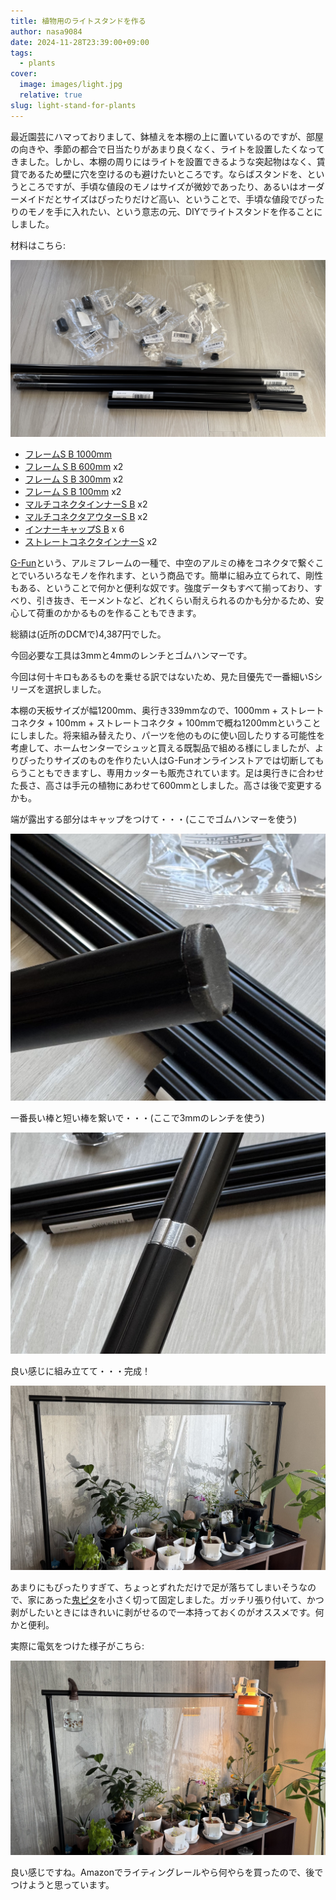 ```yaml
---
title: 植物用のライトスタンドを作る
author: nasa9084
date: 2024-11-28T23:39:00+09:00
tags:
  - plants
cover:
  image: images/light.jpg
  relative: true
slug: light-stand-for-plants
---
```


最近園芸にハマっておりまして、鉢植えを本棚の上に置いているのですが、部屋の向きや、季節の都合で日当たりがあまり良くなく、ライトを設置したくなってきました。しかし、本棚の周りにはライトを設置できるような突起物はなく、賃貸であるため壁に穴を空けるのも避けたいところです。ならばスタンドを、というところですが、手頃な値段のモノはサイズが微妙であったり、あるいはオーダーメイドだとサイズはぴったりだけど高い、ということで、手頃な値段でぴったりのモノを手に入れたい、という意志の元、DIYでライトスタンドを作ることにしました。

材料はこちら:

![ライトスタンドの材料](images/material.jpg)

* [フレームS B 1000mm](https://g-fun.jp/products/detail.php?item=SGF-0199)
* [フレーム S B 600mm](https://g-fun.jp/products/detail.php?item=SGF-0200) x2
* [フレーム S B 300mm](https://g-fun.jp/products/detail.php?item=SGF-0202) x2
* [フレーム S B 100mm](https://g-fun.jp/products/detail.php?item=SGF-0203) x2
* [マルチコネクタインナーS B](https://g-fun.jp/products/detail.php?item=SGF-0263) x2
* [マルチコネクタアウターS B](https://g-fun.jp/products/detail.php?item=SGF-0264) x2
* [インナーキャップS B](https://g-fun.jp/products/detail.php?item=SGF-0216) x 6
* [ストレートコネクタインナーS](https://g-fun.jp/products/detail.php?item=SGF-0163) x2

[G-Fun](https://g-fun.jp/)という、アルミフレームの一種で、中空のアルミの棒をコネクタで繋ぐことでいろいろなモノを作れます、という商品です。簡単に組み立てられて、剛性もある、ということで何かと便利な奴です。強度データもすべて揃っており、すべり、引き抜き、モーメントなど、どれくらい耐えられるのかも分かるため、安心して荷重のかかるものを作ることもできます。

総額は(近所のDCMで)4,387円でした。

今回必要な工具は3mmと4mmのレンチとゴムハンマーです。

今回は何十キロもあるものを乗せる訳ではないため、見た目優先で一番細いSシリーズを選択しました。

本棚の天板サイズが幅1200mm、奥行き339mmなので、1000mm + ストレートコネクタ + 100mm + ストレートコネクタ + 100mmで概ね1200mmということにしました。将来組み替えたり、パーツを他のものに使い回したりする可能性を考慮して、ホームセンターでシュッと買える既製品で組める様にしましたが、よりぴったりサイズのものを作りたい人はG-Funオンラインストアでは切断してもらうこともできますし、専用カッターも販売されています。足は奥行きに合わせた長さ、高さは手元の植物にあわせて600mmとしました。高さは後で変更するかも。

端が露出する部分はキャップをつけて・・・(ここでゴムハンマーを使う)

![キャップをつけた図](images/cap.jpg)

一番長い棒と短い棒を繋いで・・・(ここで3mmのレンチを使う)

![ストレート](images/straight_connect.jpg)

良い感じに組み立てて・・・完成！

![完成して設置したモノ](images/completed.jpg)

あまりにもぴったりすぎて、ちょっとずれただけで足が落ちてしまいそうなので、家にあった[鬼ピタ](https://amzn.to/3Z917Rt)を小さく切って固定しました。ガッチリ張り付いて、かつ剥がしたいときにはきれいに剥がせるので一本持っておくのがオススメです。何かと便利。

実際に電気をつけた様子がこちら:

![電気をつけた状態](images/light.jpg)

良い感じですね。Amazonでライティングレールやら何やらを買ったので、後でつけようと思っています。

